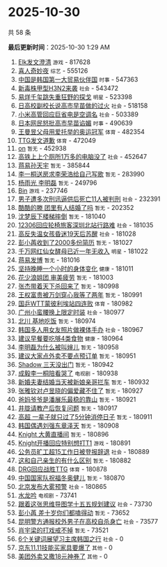 # 2025-10-30

共 58 条


<!-- BEGIN -->

**最后更新时间**：2025-10-30 1:29 AM
1. [Elk发文澄清](https://m.weibo.cn/search?containerid=100103type%3D1%26t%3D10%26q%3DElk%E5%8F%91%E6%96%87%E6%BE%84%E6%B8%85&stream_entry_id=31&isnewpage=1&extparam=seat%3D1%26c_type%3D31%26realpos%3D1%26cate%3D5001%26lcate%3D5001%26stream_entry_id%3D31%26q%3DElk%25E5%258F%2591%25E6%2596%2587%25E6%25BE%2584%25E6%25B8%2585%26dgr%3D0%26flag%3D2%26band_rank%3D1%26pos%3D0%26filter_type%3Drealtimehot%26display_time%3D1761756049%26pre_seqid%3D17617560491580269828138) `游戏` - 817628
2. [喜人奇妙夜](https://m.weibo.cn/search?containerid=100103type%3D1%26t%3D10%26q%3D%E5%96%9C%E4%BA%BA%E5%A5%87%E5%A6%99%E5%A4%9C&stream_entry_id=31&isnewpage=1&extparam=seat%3D1%26c_type%3D31%26realpos%3D2%26cate%3D5001%26lcate%3D5001%26stream_entry_id%3D31%26q%3D%25E5%2596%259C%25E4%25BA%25BA%25E5%25A5%2587%25E5%25A6%2599%25E5%25A4%259C%26dgr%3D0%26flag%3D2%26band_rank%3D2%26pos%3D1%26filter_type%3Drealtimehot%26display_time%3D1761756049%26pre_seqid%3D17617560491580269828138) `综艺` - 555126
3. [中国是韩国第一大贸易伙伴国](https://m.weibo.cn/search?containerid=100103type%3D1%26t%3D10%26q%3D%23%E4%B8%AD%E5%9B%BD%E6%98%AF%E9%9F%A9%E5%9B%BD%E7%AC%AC%E4%B8%80%E5%A4%A7%E8%B4%B8%E6%98%93%E4%BC%99%E4%BC%B4%E5%9B%BD%23&stream_entry_id=31&isnewpage=1&extparam=seat%3D1%26c_type%3D31%26realpos%3D3%26cate%3D5001%26lcate%3D5001%26stream_entry_id%3D31%26q%3D%2523%25E4%25B8%25AD%25E5%259B%25BD%25E6%2598%25AF%25E9%259F%25A9%25E5%259B%25BD%25E7%25AC%25AC%25E4%25B8%2580%25E5%25A4%25A7%25E8%25B4%25B8%25E6%2598%2593%25E4%25BC%2599%25E4%25BC%25B4%25E5%259B%25BD%2523%26dgr%3D0%26flag%3D0%26band_rank%3D3%26pos%3D2%26filter_type%3Drealtimehot%26display_time%3D1761756049%26pre_seqid%3D17617560491580269828138) `时事` - 547363
4. [新毒株甲型H3N2来袭](https://m.weibo.cn/search?containerid=100103type%3D1%26t%3D10%26q%3D%23%E6%96%B0%E6%AF%92%E6%A0%AA%E7%94%B2%E5%9E%8BH3N2%E6%9D%A5%E8%A2%AD%23&stream_entry_id=31&isnewpage=1&extparam=seat%3D1%26c_type%3D31%26realpos%3D4%26cate%3D5001%26lcate%3D5001%26stream_entry_id%3D31%26q%3D%2523%25E6%2596%25B0%25E6%25AF%2592%25E6%25A0%25AA%25E7%2594%25B2%25E5%259E%258BH3N2%25E6%259D%25A5%25E8%25A2%25AD%2523%26dgr%3D0%26flag%3D0%26band_rank%3D4%26pos%3D4%26filter_type%3Drealtimehot%26display_time%3D1761756049%26pre_seqid%3D17617560491580269828138) `社会` - 543472
5. [易烊千玺跳失重狂野的探戈](https://m.weibo.cn/search?containerid=100103type%3D1%26t%3D10%26q%3D%23%E6%98%93%E7%83%8A%E5%8D%83%E7%8E%BA%E8%B7%B3%E5%A4%B1%E9%87%8D%E7%8B%82%E9%87%8E%E7%9A%84%E6%8E%A2%E6%88%88%23&stream_entry_id=31&isnewpage=1&extparam=seat%3D1%26c_type%3D31%26realpos%3D5%26cate%3D5001%26lcate%3D5001%26stream_entry_id%3D31%26q%3D%2523%25E6%2598%2593%25E7%2583%258A%25E5%258D%2583%25E7%258E%25BA%25E8%25B7%25B3%25E5%25A4%25B1%25E9%2587%258D%25E7%258B%2582%25E9%2587%258E%25E7%259A%2584%25E6%258E%25A2%25E6%2588%2588%2523%26dgr%3D0%26flag%3D0%26band_rank%3D5%26pos%3D5%26filter_type%3Drealtimehot%26display_time%3D1761756049%26pre_seqid%3D17617560491580269828138) `明星` - 523398
6. [日高校副校长说高市早苗做的过火](https://m.weibo.cn/search?containerid=100103type%3D1%26t%3D10%26q%3D%23%E6%97%A5%E9%AB%98%E6%A0%A1%E5%89%AF%E6%A0%A1%E9%95%BF%E8%AF%B4%E9%AB%98%E5%B8%82%E6%97%A9%E8%8B%97%E5%81%9A%E7%9A%84%E8%BF%87%E7%81%AB%23&stream_entry_id=31&isnewpage=1&extparam=seat%3D1%26c_type%3D31%26realpos%3D6%26cate%3D5001%26lcate%3D5001%26stream_entry_id%3D31%26q%3D%2523%25E6%2597%25A5%25E9%25AB%2598%25E6%25A0%25A1%25E5%2589%25AF%25E6%25A0%25A1%25E9%2595%25BF%25E8%25AF%25B4%25E9%25AB%2598%25E5%25B8%2582%25E6%2597%25A9%25E8%258B%2597%25E5%2581%259A%25E7%259A%2584%25E8%25BF%2587%25E7%2581%25AB%2523%26dgr%3D0%26flag%3D0%26band_rank%3D6%26pos%3D6%26filter_type%3Drealtimehot%26display_time%3D1761756049%26pre_seqid%3D17617560491580269828138) `社会` - 518158
7. [小米高管回应巨省电是空调名](https://m.weibo.cn/search?containerid=100103type%3D1%26t%3D10%26q%3D%23%E5%B0%8F%E7%B1%B3%E9%AB%98%E7%AE%A1%E5%9B%9E%E5%BA%94%E5%B7%A8%E7%9C%81%E7%94%B5%E6%98%AF%E7%A9%BA%E8%B0%83%E5%90%8D%23&stream_entry_id=31&isnewpage=1&extparam=seat%3D1%26c_type%3D31%26realpos%3D7%26cate%3D5001%26lcate%3D5001%26stream_entry_id%3D31%26q%3D%2523%25E5%25B0%258F%25E7%25B1%25B3%25E9%25AB%2598%25E7%25AE%25A1%25E5%259B%259E%25E5%25BA%2594%25E5%25B7%25A8%25E7%259C%2581%25E7%2594%25B5%25E6%2598%25AF%25E7%25A9%25BA%25E8%25B0%2583%25E5%2590%258D%2523%26dgr%3D0%26flag%3D0%26band_rank%3D7%26pos%3D8%26filter_type%3Drealtimehot%26display_time%3D1761756049%26pre_seqid%3D17617560491580269828138) `社会` - 503389
8. [日本网民怒批高市早苗谄媚](https://m.weibo.cn/search?containerid=100103type%3D1%26t%3D10%26q%3D%23%E6%97%A5%E6%9C%AC%E7%BD%91%E6%B0%91%E6%80%92%E6%89%B9%E9%AB%98%E5%B8%82%E6%97%A9%E8%8B%97%E8%B0%84%E5%AA%9A%23&stream_entry_id=31&isnewpage=1&extparam=seat%3D1%26c_type%3D31%26realpos%3D8%26cate%3D5001%26lcate%3D5001%26stream_entry_id%3D31%26q%3D%2523%25E6%2597%25A5%25E6%259C%25AC%25E7%25BD%2591%25E6%25B0%2591%25E6%2580%2592%25E6%2589%25B9%25E9%25AB%2598%25E5%25B8%2582%25E6%2597%25A9%25E8%258B%2597%25E8%25B0%2584%25E5%25AA%259A%2523%26dgr%3D0%26flag%3D0%26band_rank%3D8%26pos%3D9%26filter_type%3Drealtimehot%26display_time%3D1761756049%26pre_seqid%3D17617560491580269828138) `时事` - 490639
9. [王曼昱父母用爱托举的奥运冠军](https://m.weibo.cn/search?containerid=100103type%3D1%26t%3D10%26q%3D%E7%8E%8B%E6%9B%BC%E6%98%B1%E7%88%B6%E6%AF%8D%E7%94%A8%E7%88%B1%E6%89%98%E4%B8%BE%E7%9A%84%E5%A5%A5%E8%BF%90%E5%86%A0%E5%86%9B&stream_entry_id=31&isnewpage=1&extparam=seat%3D1%26c_type%3D31%26realpos%3D9%26cate%3D5001%26lcate%3D5001%26stream_entry_id%3D31%26q%3D%25E7%258E%258B%25E6%259B%25BC%25E6%2598%25B1%25E7%2588%25B6%25E6%25AF%258D%25E7%2594%25A8%25E7%2588%25B1%25E6%2589%2598%25E4%25B8%25BE%25E7%259A%2584%25E5%25A5%25A5%25E8%25BF%2590%25E5%2586%25A0%25E5%2586%259B%26dgr%3D0%26flag%3D1%26band_rank%3D9%26pos%3D10%26filter_type%3Drealtimehot%26display_time%3D1761756049%26pre_seqid%3D17617560491580269828138) `体育` - 482354
10. [TTG发文道歉](https://m.weibo.cn/search?containerid=100103type%3D1%26t%3D10%26q%3D%23TTG%E5%8F%91%E6%96%87%E9%81%93%E6%AD%89%23&stream_entry_id=31&isnewpage=1&extparam=seat%3D1%26c_type%3D31%26realpos%3D10%26cate%3D5001%26lcate%3D5001%26stream_entry_id%3D31%26q%3D%2523TTG%25E5%258F%2591%25E6%2596%2587%25E9%2581%2593%25E6%25AD%2589%2523%26dgr%3D0%26flag%3D1%26band_rank%3D10%26pos%3D11%26filter_type%3Drealtimehot%26display_time%3D1761756049%26pre_seqid%3D17617560491580269828138) `体育` - 472049
11. [on](https://m.weibo.cn/search?containerid=100103type%3D1%26t%3D10%26q%3Don&stream_entry_id=31&isnewpage=1&extparam=seat%3D1%26c_type%3D31%26realpos%3D11%26cate%3D5001%26lcate%3D5001%26stream_entry_id%3D31%26q%3Don%26dgr%3D0%26flag%3D2%26band_rank%3D11%26pos%3D12%26filter_type%3Drealtimehot%26display_time%3D1761756049%26pre_seqid%3D17617560491580269828138) `暂无` - 452938
12. [高铁上上个厕所1万多的电脑没了](https://m.weibo.cn/search?containerid=100103type%3D1%26t%3D10%26q%3D%23%E9%AB%98%E9%93%81%E4%B8%8A%E4%B8%8A%E4%B8%AA%E5%8E%95%E6%89%801%E4%B8%87%E5%A4%9A%E7%9A%84%E7%94%B5%E8%84%91%E6%B2%A1%E4%BA%86%23&stream_entry_id=31&isnewpage=1&extparam=seat%3D1%26c_type%3D31%26realpos%3D12%26cate%3D5001%26lcate%3D5001%26stream_entry_id%3D31%26q%3D%2523%25E9%25AB%2598%25E9%2593%2581%25E4%25B8%258A%25E4%25B8%258A%25E4%25B8%25AA%25E5%258E%2595%25E6%2589%25801%25E4%25B8%2587%25E5%25A4%259A%25E7%259A%2584%25E7%2594%25B5%25E8%2584%2591%25E6%25B2%25A1%25E4%25BA%2586%2523%26dgr%3D0%26flag%3D2%26band_rank%3D12%26pos%3D13%26filter_type%3Drealtimehot%26display_time%3D1761756049%26pre_seqid%3D17617560491580269828138) `社会` - 452647
13. [蒋易孙天宇](https://m.weibo.cn/search?containerid=100103type%3D1%26t%3D10%26q%3D%E8%92%8B%E6%98%93%E5%AD%99%E5%A4%A9%E5%AE%87&stream_entry_id=31&isnewpage=1&extparam=seat%3D1%26c_type%3D31%26realpos%3D13%26cate%3D5001%26lcate%3D5001%26stream_entry_id%3D31%26q%3D%25E8%2592%258B%25E6%2598%2593%25E5%25AD%2599%25E5%25A4%25A9%25E5%25AE%2587%26dgr%3D0%26flag%3D1%26band_rank%3D13%26pos%3D14%26filter_type%3Drealtimehot%26display_time%3D1761756049%26pre_seqid%3D17617560491580269828138) `暂无` - 385844
14. [李一桐送房求李荣浩给自己写歌](https://m.weibo.cn/search?containerid=100103type%3D1%26t%3D10%26q%3D%E6%9D%8E%E4%B8%80%E6%A1%90%E9%80%81%E6%88%BF%E6%B1%82%E6%9D%8E%E8%8D%A3%E6%B5%A9%E7%BB%99%E8%87%AA%E5%B7%B1%E5%86%99%E6%AD%8C&stream_entry_id=31&isnewpage=1&extparam=seat%3D1%26c_type%3D31%26realpos%3D14%26cate%3D5001%26lcate%3D5001%26stream_entry_id%3D31%26q%3D%25E6%259D%258E%25E4%25B8%2580%25E6%25A1%2590%25E9%2580%2581%25E6%2588%25BF%25E6%25B1%2582%25E6%259D%258E%25E8%258D%25A3%25E6%25B5%25A9%25E7%25BB%2599%25E8%2587%25AA%25E5%25B7%25B1%25E5%2586%2599%25E6%25AD%258C%26dgr%3D0%26flag%3D0%26band_rank%3D14%26pos%3D15%26filter_type%3Drealtimehot%26display_time%3D1761756049%26pre_seqid%3D17617560491580269828138) `暂无` - 283990
15. [杨雨光 李明磊](https://m.weibo.cn/search?containerid=100103type%3D1%26t%3D10%26q%3D%E6%9D%A8%E9%9B%A8%E5%85%89+%E6%9D%8E%E6%98%8E%E7%A3%8A&stream_entry_id=31&isnewpage=1&extparam=seat%3D1%26c_type%3D31%26realpos%3D15%26cate%3D5001%26lcate%3D5001%26stream_entry_id%3D31%26q%3D%25E6%259D%25A8%25E9%259B%25A8%25E5%2585%2589%2520%25E6%259D%258E%25E6%2598%258E%25E7%25A3%258A%26dgr%3D0%26flag%3D0%26band_rank%3D15%26pos%3D16%26filter_type%3Drealtimehot%26display_time%3D1761756049%26pre_seqid%3D17617560491580269828138) `暂无` - 249796
16. [Bin](https://m.weibo.cn/search?containerid=100103type%3D1%26t%3D10%26q%3DBin&stream_entry_id=31&isnewpage=1&extparam=seat%3D1%26c_type%3D31%26realpos%3D16%26cate%3D5001%26lcate%3D5001%26stream_entry_id%3D31%26q%3DBin%26dgr%3D0%26flag%3D0%26band_rank%3D16%26pos%3D17%26filter_type%3Drealtimehot%26display_time%3D1761756049%26pre_seqid%3D17617560491580269828138) `游戏` - 237746
17. [男子遭多次刑讯逼供后死亡11人被判刑](https://m.weibo.cn/search?containerid=100103type%3D1%26t%3D10%26q%3D%23%E7%94%B7%E5%AD%90%E9%81%AD%E5%A4%9A%E6%AC%A1%E5%88%91%E8%AE%AF%E9%80%BC%E4%BE%9B%E5%90%8E%E6%AD%BB%E4%BA%A111%E4%BA%BA%E8%A2%AB%E5%88%A4%E5%88%91%23&stream_entry_id=31&isnewpage=1&extparam=seat%3D1%26c_type%3D31%26realpos%3D17%26cate%3D5001%26lcate%3D5001%26stream_entry_id%3D31%26q%3D%2523%25E7%2594%25B7%25E5%25AD%2590%25E9%2581%25AD%25E5%25A4%259A%25E6%25AC%25A1%25E5%2588%2591%25E8%25AE%25AF%25E9%2580%25BC%25E4%25BE%259B%25E5%2590%258E%25E6%25AD%25BB%25E4%25BA%25A111%25E4%25BA%25BA%25E8%25A2%25AB%25E5%2588%25A4%25E5%2588%2591%2523%26dgr%3D0%26flag%3D0%26band_rank%3D17%26pos%3D18%26filter_type%3Drealtimehot%26display_time%3D1761756049%26pre_seqid%3D17617560491580269828138) `社会` - 232391
18. [酷酷的滕 团里有人结婚了吗](https://m.weibo.cn/search?containerid=100103type%3D1%26t%3D10%26q%3D%E9%85%B7%E9%85%B7%E7%9A%84%E6%BB%95+%E5%9B%A2%E9%87%8C%E6%9C%89%E4%BA%BA%E7%BB%93%E5%A9%9A%E4%BA%86%E5%90%97&stream_entry_id=31&isnewpage=1&extparam=seat%3D1%26c_type%3D31%26realpos%3D18%26cate%3D5001%26lcate%3D5001%26stream_entry_id%3D31%26q%3D%25E9%2585%25B7%25E9%2585%25B7%25E7%259A%2584%25E6%25BB%2595%2520%25E5%259B%25A2%25E9%2587%258C%25E6%259C%2589%25E4%25BA%25BA%25E7%25BB%2593%25E5%25A9%259A%25E4%25BA%2586%25E5%2590%2597%26dgr%3D0%26flag%3D1%26band_rank%3D18%26pos%3D19%26filter_type%3Drealtimehot%26display_time%3D1761756049%26pre_seqid%3D17617560491580269828138) `暂无` - 202352
19. [沈梦辰下楼梯摔倒](https://m.weibo.cn/search?containerid=100103type%3D1%26t%3D10%26q%3D%E6%B2%88%E6%A2%A6%E8%BE%B0%E4%B8%8B%E6%A5%BC%E6%A2%AF%E6%91%94%E5%80%92&stream_entry_id=31&isnewpage=1&extparam=seat%3D1%26c_type%3D31%26realpos%3D19%26cate%3D5001%26lcate%3D5001%26stream_entry_id%3D31%26q%3D%25E6%25B2%2588%25E6%25A2%25A6%25E8%25BE%25B0%25E4%25B8%258B%25E6%25A5%25BC%25E6%25A2%25AF%25E6%2591%2594%25E5%2580%2592%26dgr%3D0%26flag%3D0%26band_rank%3D19%26pos%3D20%26filter_type%3Drealtimehot%26display_time%3D1761756049%26pre_seqid%3D17617560491580269828138) `暂无` - 181040
20. [12306回应轮椅旅客深圳北站行路难](https://m.weibo.cn/search?containerid=100103type%3D1%26t%3D10%26q%3D%2312306%E5%9B%9E%E5%BA%94%E8%BD%AE%E6%A4%85%E6%97%85%E5%AE%A2%E6%B7%B1%E5%9C%B3%E5%8C%97%E7%AB%99%E8%A1%8C%E8%B7%AF%E9%9A%BE%23&stream_entry_id=31&isnewpage=1&extparam=seat%3D1%26c_type%3D31%26realpos%3D20%26cate%3D5001%26lcate%3D5001%26stream_entry_id%3D31%26q%3D%252312306%25E5%259B%259E%25E5%25BA%2594%25E8%25BD%25AE%25E6%25A4%2585%25E6%2597%2585%25E5%25AE%25A2%25E6%25B7%25B1%25E5%259C%25B3%25E5%258C%2597%25E7%25AB%2599%25E8%25A1%258C%25E8%25B7%25AF%25E9%259A%25BE%2523%26dgr%3D0%26flag%3D1%26band_rank%3D20%26pos%3D21%26filter_type%3Drealtimehot%26display_time%3D1761756049%26pre_seqid%3D17617560491580269828138) `社会` - 181035
21. [高反失温女孩昏迷19天后苏醒](https://m.weibo.cn/search?containerid=100103type%3D1%26t%3D10%26q%3D%23%E9%AB%98%E5%8F%8D%E5%A4%B1%E6%B8%A9%E5%A5%B3%E5%AD%A9%E6%98%8F%E8%BF%B719%E5%A4%A9%E5%90%8E%E8%8B%8F%E9%86%92%23&stream_entry_id=31&isnewpage=1&extparam=seat%3D1%26c_type%3D31%26realpos%3D21%26cate%3D5001%26lcate%3D5001%26stream_entry_id%3D31%26q%3D%2523%25E9%25AB%2598%25E5%258F%258D%25E5%25A4%25B1%25E6%25B8%25A9%25E5%25A5%25B3%25E5%25AD%25A9%25E6%2598%258F%25E8%25BF%25B719%25E5%25A4%25A9%25E5%2590%258E%25E8%258B%258F%25E9%2586%2592%2523%26dgr%3D0%26flag%3D1%26band_rank%3D21%26pos%3D22%26filter_type%3Drealtimehot%26display_time%3D1761756049%26pre_seqid%3D17617560491580269828138) `社会` - 181028
22. [彭小苒收到了2000多份简历](https://m.weibo.cn/search?containerid=100103type%3D1%26t%3D10%26q%3D%E5%BD%AD%E5%B0%8F%E8%8B%92%E6%94%B6%E5%88%B0%E4%BA%862000%E5%A4%9A%E4%BB%BD%E7%AE%80%E5%8E%86&stream_entry_id=31&isnewpage=1&extparam=seat%3D1%26c_type%3D31%26realpos%3D22%26cate%3D5001%26lcate%3D5001%26stream_entry_id%3D31%26q%3D%25E5%25BD%25AD%25E5%25B0%258F%25E8%258B%2592%25E6%2594%25B6%25E5%2588%25B0%25E4%25BA%25862000%25E5%25A4%259A%25E4%25BB%25BD%25E7%25AE%2580%25E5%258E%2586%26dgr%3D0%26flag%3D0%26band_rank%3D22%26pos%3D23%26filter_type%3Drealtimehot%26display_time%3D1761756049%26pre_seqid%3D17617560491580269828138) `暂无` - 181027
23. [千万网红仙女酵母已近一年无收入](https://m.weibo.cn/search?containerid=100103type%3D1%26t%3D10%26q%3D%23%E5%8D%83%E4%B8%87%E7%BD%91%E7%BA%A2%E4%BB%99%E5%A5%B3%E9%85%B5%E6%AF%8D%E5%B7%B2%E8%BF%91%E4%B8%80%E5%B9%B4%E6%97%A0%E6%94%B6%E5%85%A5%23&stream_entry_id=31&isnewpage=1&extparam=seat%3D1%26c_type%3D31%26realpos%3D23%26cate%3D5001%26lcate%3D5001%26stream_entry_id%3D31%26q%3D%2523%25E5%258D%2583%25E4%25B8%2587%25E7%25BD%2591%25E7%25BA%25A2%25E4%25BB%2599%25E5%25A5%25B3%25E9%2585%25B5%25E6%25AF%258D%25E5%25B7%25B2%25E8%25BF%2591%25E4%25B8%2580%25E5%25B9%25B4%25E6%2597%25A0%25E6%2594%25B6%25E5%2585%25A5%2523%26dgr%3D0%26flag%3D0%26band_rank%3D23%26pos%3D24%26filter_type%3Drealtimehot%26display_time%3D1761756049%26pre_seqid%3D17617560491580269828138) `明星` - 181022
24. [蒋易发博](https://m.weibo.cn/search?containerid=100103type%3D1%26t%3D10%26q%3D%E8%92%8B%E6%98%93%E5%8F%91%E5%8D%9A&stream_entry_id=31&isnewpage=1&extparam=seat%3D1%26c_type%3D31%26realpos%3D24%26cate%3D5001%26lcate%3D5001%26stream_entry_id%3D31%26q%3D%25E8%2592%258B%25E6%2598%2593%25E5%258F%2591%25E5%258D%259A%26dgr%3D0%26flag%3D1%26band_rank%3D24%26pos%3D25%26filter_type%3Drealtimehot%26display_time%3D1761756049%26pre_seqid%3D17617560491580269828138) `暂无` - 181016
25. [坚持晚睡一个小时的身体变化](https://m.weibo.cn/search?containerid=100103type%3D1%26t%3D10%26q%3D%23%E5%9D%9A%E6%8C%81%E6%99%9A%E7%9D%A1%E4%B8%80%E4%B8%AA%E5%B0%8F%E6%97%B6%E7%9A%84%E8%BA%AB%E4%BD%93%E5%8F%98%E5%8C%96%23&stream_entry_id=31&isnewpage=1&extparam=seat%3D1%26c_type%3D31%26realpos%3D25%26cate%3D5001%26lcate%3D5001%26stream_entry_id%3D31%26q%3D%2523%25E5%259D%259A%25E6%258C%2581%25E6%2599%259A%25E7%259D%25A1%25E4%25B8%2580%25E4%25B8%25AA%25E5%25B0%258F%25E6%2597%25B6%25E7%259A%2584%25E8%25BA%25AB%25E4%25BD%2593%25E5%258F%2598%25E5%258C%2596%2523%26dgr%3D0%26flag%3D0%26band_rank%3D25%26pos%3D26%26filter_type%3Drealtimehot%26display_time%3D1761756049%26pre_seqid%3D17617560491580269828138) `健康` - 181011
26. [花少浪姐团 审美疲劳](https://m.weibo.cn/search?containerid=100103type%3D1%26t%3D10%26q%3D%E8%8A%B1%E5%B0%91%E6%B5%AA%E5%A7%90%E5%9B%A2+%E5%AE%A1%E7%BE%8E%E7%96%B2%E5%8A%B3&stream_entry_id=31&isnewpage=1&extparam=seat%3D1%26c_type%3D31%26realpos%3D26%26cate%3D5001%26lcate%3D5001%26stream_entry_id%3D31%26q%3D%25E8%258A%25B1%25E5%25B0%2591%25E6%25B5%25AA%25E5%25A7%2590%25E5%259B%25A2%2520%25E5%25AE%25A1%25E7%25BE%258E%25E7%2596%25B2%25E5%258A%25B3%26dgr%3D0%26flag%3D0%26band_rank%3D26%26pos%3D27%26filter_type%3Drealtimehot%26display_time%3D1761756049%26pre_seqid%3D17617560491580269828138) `暂无` - 181003
27. [张杰带着天下杀回来了](https://m.weibo.cn/search?containerid=100103type%3D1%26t%3D10%26q%3D%23%E5%BC%A0%E6%9D%B0%E5%B8%A6%E7%9D%80%E5%A4%A9%E4%B8%8B%E6%9D%80%E5%9B%9E%E6%9D%A5%E4%BA%86%23&stream_entry_id=31&isnewpage=1&extparam=seat%3D1%26c_type%3D31%26realpos%3D27%26cate%3D5001%26lcate%3D5001%26stream_entry_id%3D31%26q%3D%2523%25E5%25BC%25A0%25E6%259D%25B0%25E5%25B8%25A6%25E7%259D%2580%25E5%25A4%25A9%25E4%25B8%258B%25E6%259D%2580%25E5%259B%259E%25E6%259D%25A5%25E4%25BA%2586%2523%26dgr%3D0%26flag%3D0%26band_rank%3D27%26pos%3D28%26filter_type%3Drealtimehot%26display_time%3D1761756049%26pre_seqid%3D17617560491580269828138) `暂无` - 180998
28. [王权富贵被万剑穿心我等了两年](https://m.weibo.cn/search?containerid=100103type%3D1%26t%3D10%26q%3D%23%E7%8E%8B%E6%9D%83%E5%AF%8C%E8%B4%B5%E8%A2%AB%E4%B8%87%E5%89%91%E7%A9%BF%E5%BF%83%E6%88%91%E7%AD%89%E4%BA%86%E4%B8%A4%E5%B9%B4%23&stream_entry_id=31&isnewpage=1&extparam=seat%3D1%26c_type%3D31%26realpos%3D28%26cate%3D5001%26lcate%3D5001%26stream_entry_id%3D31%26q%3D%2523%25E7%258E%258B%25E6%259D%2583%25E5%25AF%258C%25E8%25B4%25B5%25E8%25A2%25AB%25E4%25B8%2587%25E5%2589%2591%25E7%25A9%25BF%25E5%25BF%2583%25E6%2588%2591%25E7%25AD%2589%25E4%25BA%2586%25E4%25B8%25A4%25E5%25B9%25B4%2523%26dgr%3D0%26flag%3D1%26band_rank%3D28%26pos%3D29%26filter_type%3Drealtimehot%26display_time%3D1761756049%26pre_seqid%3D17617560491580269828138) `暂无` - 180991
29. [国乒WTT蒙彼利埃站四连败](https://m.weibo.cn/search?containerid=100103type%3D1%26t%3D10%26q%3D%23%E5%9B%BD%E4%B9%92WTT%E8%92%99%E5%BD%BC%E5%88%A9%E5%9F%83%E7%AB%99%E5%9B%9B%E8%BF%9E%E8%B4%A5%23&stream_entry_id=31&isnewpage=1&extparam=seat%3D1%26c_type%3D31%26realpos%3D29%26cate%3D5001%26lcate%3D5001%26stream_entry_id%3D31%26q%3D%2523%25E5%259B%25BD%25E4%25B9%2592WTT%25E8%2592%2599%25E5%25BD%25BC%25E5%2588%25A9%25E5%259F%2583%25E7%25AB%2599%25E5%259B%259B%25E8%25BF%259E%25E8%25B4%25A5%2523%26dgr%3D0%26flag%3D0%26band_rank%3D29%26pos%3D30%26filter_type%3Drealtimehot%26display_time%3D1761756049%26pre_seqid%3D17617560491580269828138) `体育` - 180982
30. [广州小蛮腰换上限定时装](https://m.weibo.cn/search?containerid=100103type%3D1%26t%3D10%26q%3D%23%E5%B9%BF%E5%B7%9E%E5%B0%8F%E8%9B%AE%E8%85%B0%E6%8D%A2%E4%B8%8A%E9%99%90%E5%AE%9A%E6%97%B6%E8%A3%85%23&stream_entry_id=31&isnewpage=1&extparam=seat%3D1%26c_type%3D31%26realpos%3D30%26cate%3D5001%26lcate%3D5001%26stream_entry_id%3D31%26q%3D%2523%25E5%25B9%25BF%25E5%25B7%259E%25E5%25B0%258F%25E8%259B%25AE%25E8%2585%25B0%25E6%258D%25A2%25E4%25B8%258A%25E9%2599%2590%25E5%25AE%259A%25E6%2597%25B6%25E8%25A3%2585%2523%26dgr%3D0%26flag%3D0%26band_rank%3D30%26pos%3D31%26filter_type%3Drealtimehot%26display_time%3D1761756049%26pre_seqid%3D17617560491580269828138) `社会` - 180977
31. [北川 基地吃饭](https://m.weibo.cn/search?containerid=100103type%3D1%26t%3D10%26q%3D%E5%8C%97%E5%B7%9D+%E5%9F%BA%E5%9C%B0%E5%90%83%E9%A5%AD&stream_entry_id=31&isnewpage=1&extparam=seat%3D1%26c_type%3D31%26realpos%3D31%26cate%3D5001%26lcate%3D5001%26stream_entry_id%3D31%26q%3D%25E5%258C%2597%25E5%25B7%259D%2520%25E5%259F%25BA%25E5%259C%25B0%25E5%2590%2583%25E9%25A5%25AD%26dgr%3D0%26flag%3D1%26band_rank%3D31%26pos%3D32%26filter_type%3Drealtimehot%26display_time%3D1761756049%26pre_seqid%3D17617560491580269828138) `暂无` - 180974
32. [韩国多人用女友照片做裸体手办](https://m.weibo.cn/search?containerid=100103type%3D1%26t%3D10%26q%3D%23%E9%9F%A9%E5%9B%BD%E5%A4%9A%E4%BA%BA%E7%94%A8%E5%A5%B3%E5%8F%8B%E7%85%A7%E7%89%87%E5%81%9A%E8%A3%B8%E4%BD%93%E6%89%8B%E5%8A%9E%23&stream_entry_id=31&isnewpage=1&extparam=seat%3D1%26c_type%3D31%26realpos%3D32%26cate%3D5001%26lcate%3D5001%26stream_entry_id%3D31%26q%3D%2523%25E9%259F%25A9%25E5%259B%25BD%25E5%25A4%259A%25E4%25BA%25BA%25E7%2594%25A8%25E5%25A5%25B3%25E5%258F%258B%25E7%2585%25A7%25E7%2589%2587%25E5%2581%259A%25E8%25A3%25B8%25E4%25BD%2593%25E6%2589%258B%25E5%258A%259E%2523%26dgr%3D0%26flag%3D0%26band_rank%3D32%26pos%3D33%26filter_type%3Drealtimehot%26display_time%3D1761756049%26pre_seqid%3D17617560491580269828138) `社会` - 180967
33. [建议早餐要吃够4类食物](https://m.weibo.cn/search?containerid=100103type%3D1%26t%3D10%26q%3D%23%E5%BB%BA%E8%AE%AE%E6%97%A9%E9%A4%90%E8%A6%81%E5%90%83%E5%A4%9F4%E7%B1%BB%E9%A3%9F%E7%89%A9%23&stream_entry_id=31&isnewpage=1&extparam=seat%3D1%26c_type%3D31%26realpos%3D33%26cate%3D5001%26lcate%3D5001%26stream_entry_id%3D31%26q%3D%2523%25E5%25BB%25BA%25E8%25AE%25AE%25E6%2597%25A9%25E9%25A4%2590%25E8%25A6%2581%25E5%2590%2583%25E5%25A4%259F4%25E7%25B1%25BB%25E9%25A3%259F%25E7%2589%25A9%2523%26dgr%3D0%26flag%3D0%26band_rank%3D33%26pos%3D34%26filter_type%3Drealtimehot%26display_time%3D1761756049%26pre_seqid%3D17617560491580269828138) `健康` - 180964
34. [李明磊为什么被叫婶儿](https://m.weibo.cn/search?containerid=100103type%3D1%26t%3D10%26q%3D%23%E6%9D%8E%E6%98%8E%E7%A3%8A%E4%B8%BA%E4%BB%80%E4%B9%88%E8%A2%AB%E5%8F%AB%E5%A9%B6%E5%84%BF%23&stream_entry_id=31&isnewpage=1&extparam=seat%3D1%26c_type%3D31%26realpos%3D34%26cate%3D5001%26lcate%3D5001%26stream_entry_id%3D31%26q%3D%2523%25E6%259D%258E%25E6%2598%258E%25E7%25A3%258A%25E4%25B8%25BA%25E4%25BB%2580%25E4%25B9%2588%25E8%25A2%25AB%25E5%258F%25AB%25E5%25A9%25B6%25E5%2584%25BF%2523%26dgr%3D0%26flag%3D1%26band_rank%3D34%26pos%3D35%26filter_type%3Drealtimehot%26display_time%3D1761756049%26pre_seqid%3D17617560491580269828138) `暂无` - 180958
35. [建议大家点外卖不要点预订单](https://m.weibo.cn/search?containerid=100103type%3D1%26t%3D10%26q%3D%E5%BB%BA%E8%AE%AE%E5%A4%A7%E5%AE%B6%E7%82%B9%E5%A4%96%E5%8D%96%E4%B8%8D%E8%A6%81%E7%82%B9%E9%A2%84%E8%AE%A2%E5%8D%95&stream_entry_id=31&isnewpage=1&extparam=seat%3D1%26c_type%3D31%26realpos%3D35%26cate%3D5001%26lcate%3D5001%26stream_entry_id%3D31%26q%3D%25E5%25BB%25BA%25E8%25AE%25AE%25E5%25A4%25A7%25E5%25AE%25B6%25E7%2582%25B9%25E5%25A4%2596%25E5%258D%2596%25E4%25B8%258D%25E8%25A6%2581%25E7%2582%25B9%25E9%25A2%2584%25E8%25AE%25A2%25E5%258D%2595%26dgr%3D0%26flag%3D0%26band_rank%3D35%26pos%3D36%26filter_type%3Drealtimehot%26display_time%3D1761756049%26pre_seqid%3D17617560491580269828138) `暂无` - 180951
36. [Shadow 三天没出门](https://m.weibo.cn/search?containerid=100103type%3D1%26t%3D10%26q%3DShadow+%E4%B8%89%E5%A4%A9%E6%B2%A1%E5%87%BA%E9%97%A8&stream_entry_id=31&isnewpage=1&extparam=seat%3D1%26c_type%3D31%26realpos%3D36%26cate%3D5001%26lcate%3D5001%26stream_entry_id%3D31%26q%3DShadow%2520%25E4%25B8%2589%25E5%25A4%25A9%25E6%25B2%25A1%25E5%2587%25BA%25E9%2597%25A8%26dgr%3D0%26flag%3D0%26band_rank%3D36%26pos%3D37%26filter_type%3Drealtimehot%26display_time%3D1761756049%26pre_seqid%3D17617560491580269828138) `暂无` - 180942
37. [成毅李一桐陪看哭了](https://m.weibo.cn/search?containerid=100103type%3D1%26t%3D10%26q%3D%23%E6%88%90%E6%AF%85%E6%9D%8E%E4%B8%80%E6%A1%90%E9%99%AA%E7%9C%8B%E5%93%AD%E4%BA%86%23&stream_entry_id=31&isnewpage=1&extparam=seat%3D1%26c_type%3D31%26realpos%3D37%26cate%3D5001%26lcate%3D5001%26stream_entry_id%3D31%26q%3D%2523%25E6%2588%2590%25E6%25AF%2585%25E6%259D%258E%25E4%25B8%2580%25E6%25A1%2590%25E9%2599%25AA%25E7%259C%258B%25E5%2593%25AD%25E4%25BA%2586%2523%26dgr%3D0%26flag%3D0%26band_rank%3D37%26pos%3D38%26filter_type%3Drealtimehot%26display_time%3D1761756049%26pre_seqid%3D17617560491580269828138) `电视剧` - 180938
38. [新婚夫妻结婚当天被新娘亲哥拦车](https://m.weibo.cn/search?containerid=100103type%3D1%26t%3D10%26q%3D%E6%96%B0%E5%A9%9A%E5%A4%AB%E5%A6%BB%E7%BB%93%E5%A9%9A%E5%BD%93%E5%A4%A9%E8%A2%AB%E6%96%B0%E5%A8%98%E4%BA%B2%E5%93%A5%E6%8B%A6%E8%BD%A6&stream_entry_id=31&isnewpage=1&extparam=seat%3D1%26c_type%3D31%26realpos%3D38%26cate%3D5001%26lcate%3D5001%26stream_entry_id%3D31%26q%3D%25E6%2596%25B0%25E5%25A9%259A%25E5%25A4%25AB%25E5%25A6%25BB%25E7%25BB%2593%25E5%25A9%259A%25E5%25BD%2593%25E5%25A4%25A9%25E8%25A2%25AB%25E6%2596%25B0%25E5%25A8%2598%25E4%25BA%25B2%25E5%2593%25A5%25E6%258B%25A6%25E8%25BD%25A6%26dgr%3D0%26flag%3D0%26band_rank%3D38%26pos%3D39%26filter_type%3Drealtimehot%26display_time%3D1761756049%26pre_seqid%3D17617560491580269828138) `暂无` - 180932
39. [张雅钦对卢昱晓的偏爱藏不住了](https://m.weibo.cn/search?containerid=100103type%3D1%26t%3D10%26q%3D%E5%BC%A0%E9%9B%85%E9%92%A6%E5%AF%B9%E5%8D%A2%E6%98%B1%E6%99%93%E7%9A%84%E5%81%8F%E7%88%B1%E8%97%8F%E4%B8%8D%E4%BD%8F%E4%BA%86&stream_entry_id=31&isnewpage=1&extparam=seat%3D1%26c_type%3D31%26realpos%3D39%26cate%3D5001%26lcate%3D5001%26stream_entry_id%3D31%26q%3D%25E5%25BC%25A0%25E9%259B%2585%25E9%2592%25A6%25E5%25AF%25B9%25E5%258D%25A2%25E6%2598%25B1%25E6%2599%2593%25E7%259A%2584%25E5%2581%258F%25E7%2588%25B1%25E8%2597%258F%25E4%25B8%258D%25E4%25BD%258F%25E4%25BA%2586%26dgr%3D0%26flag%3D0%26band_rank%3D39%26pos%3D40%26filter_type%3Drealtimehot%26display_time%3D1761756049%26pre_seqid%3D17617560491580269828138) `暂无` - 180927
40. [爸妈爷爷是潘展乐最稳的靠山](https://m.weibo.cn/search?containerid=100103type%3D1%26t%3D10%26q%3D%E7%88%B8%E5%A6%88%E7%88%B7%E7%88%B7%E6%98%AF%E6%BD%98%E5%B1%95%E4%B9%90%E6%9C%80%E7%A8%B3%E7%9A%84%E9%9D%A0%E5%B1%B1&stream_entry_id=31&isnewpage=1&extparam=seat%3D1%26c_type%3D31%26realpos%3D40%26cate%3D5001%26lcate%3D5001%26stream_entry_id%3D31%26q%3D%25E7%2588%25B8%25E5%25A6%2588%25E7%2588%25B7%25E7%2588%25B7%25E6%2598%25AF%25E6%25BD%2598%25E5%25B1%2595%25E4%25B9%2590%25E6%259C%2580%25E7%25A8%25B3%25E7%259A%2584%25E9%259D%25A0%25E5%25B1%25B1%26dgr%3D0%26flag%3D1%26band_rank%3D40%26pos%3D41%26filter_type%3Drealtimehot%26display_time%3D1761756049%26pre_seqid%3D17617560491580269828138) `暂无` - 180921
41. [井胧请教产后恢复问题](https://m.weibo.cn/search?containerid=100103type%3D1%26t%3D10%26q%3D%E4%BA%95%E8%83%A7%E8%AF%B7%E6%95%99%E4%BA%A7%E5%90%8E%E6%81%A2%E5%A4%8D%E9%97%AE%E9%A2%98&stream_entry_id=31&isnewpage=1&extparam=seat%3D1%26c_type%3D31%26realpos%3D41%26cate%3D5001%26lcate%3D5001%26stream_entry_id%3D31%26q%3D%25E4%25BA%2595%25E8%2583%25A7%25E8%25AF%25B7%25E6%2595%2599%25E4%25BA%25A7%25E5%2590%258E%25E6%2581%25A2%25E5%25A4%258D%25E9%2597%25AE%25E9%25A2%2598%26dgr%3D0%26flag%3D0%26band_rank%3D41%26pos%3D42%26filter_type%3Drealtimehot%26display_time%3D1761756049%26pre_seqid%3D17617560491580269828138) `暂无` - 180917
42. [高超 一辈子就只过了5分钟消停日子](https://m.weibo.cn/search?containerid=100103type%3D1%26t%3D10%26q%3D%E9%AB%98%E8%B6%85+%E4%B8%80%E8%BE%88%E5%AD%90%E5%B0%B1%E5%8F%AA%E8%BF%87%E4%BA%865%E5%88%86%E9%92%9F%E6%B6%88%E5%81%9C%E6%97%A5%E5%AD%90&stream_entry_id=31&isnewpage=1&extparam=seat%3D1%26c_type%3D31%26realpos%3D42%26cate%3D5001%26lcate%3D5001%26stream_entry_id%3D31%26q%3D%25E9%25AB%2598%25E8%25B6%2585%2520%25E4%25B8%2580%25E8%25BE%2588%25E5%25AD%2590%25E5%25B0%25B1%25E5%258F%25AA%25E8%25BF%2587%25E4%25BA%25865%25E5%2588%2586%25E9%2592%259F%25E6%25B6%2588%25E5%2581%259C%25E6%2597%25A5%25E5%25AD%2590%26dgr%3D0%26flag%3D0%26band_rank%3D42%26pos%3D43%26filter_type%3Drealtimehot%26display_time%3D1761756049%26pre_seqid%3D17617560491580269828138) `暂无` - 180911
43. [韩国偶遇刘强东章泽天](https://m.weibo.cn/search?containerid=100103type%3D1%26t%3D10%26q%3D%23%E9%9F%A9%E5%9B%BD%E5%81%B6%E9%81%87%E5%88%98%E5%BC%BA%E4%B8%9C%E7%AB%A0%E6%B3%BD%E5%A4%A9%23&stream_entry_id=31&isnewpage=1&extparam=seat%3D1%26c_type%3D31%26realpos%3D43%26cate%3D5001%26lcate%3D5001%26stream_entry_id%3D31%26q%3D%2523%25E9%259F%25A9%25E5%259B%25BD%25E5%2581%25B6%25E9%2581%2587%25E5%2588%2598%25E5%25BC%25BA%25E4%25B8%259C%25E7%25AB%25A0%25E6%25B3%25BD%25E5%25A4%25A9%2523%26dgr%3D0%26flag%3D0%26band_rank%3D43%26pos%3D44%26filter_type%3Drealtimehot%26display_time%3D1761756049%26pre_seqid%3D17617560491580269828138) `暂无` - 180908
44. [Knight 大黄直播间](https://m.weibo.cn/search?containerid=100103type%3D1%26t%3D10%26q%3DKnight+%E5%A4%A7%E9%BB%84%E7%9B%B4%E6%92%AD%E9%97%B4&stream_entry_id=31&isnewpage=1&extparam=seat%3D1%26c_type%3D31%26realpos%3D44%26cate%3D5001%26lcate%3D5001%26stream_entry_id%3D31%26q%3DKnight%2520%25E5%25A4%25A7%25E9%25BB%2584%25E7%259B%25B4%25E6%2592%25AD%25E9%2597%25B4%26dgr%3D0%26flag%3D0%26band_rank%3D44%26pos%3D45%26filter_type%3Drealtimehot%26display_time%3D1761756049%26pre_seqid%3D17617560491580269828138) `暂无` - 180896
45. [Knight开播回应特别想打T1](https://m.weibo.cn/search?containerid=100103type%3D1%26t%3D10%26q%3DKnight%E5%BC%80%E6%92%AD%E5%9B%9E%E5%BA%94%E7%89%B9%E5%88%AB%E6%83%B3%E6%89%93T1&stream_entry_id=31&isnewpage=1&extparam=seat%3D1%26c_type%3D31%26realpos%3D45%26cate%3D5001%26lcate%3D5001%26stream_entry_id%3D31%26q%3DKnight%25E5%25BC%2580%25E6%2592%25AD%25E5%259B%259E%25E5%25BA%2594%25E7%2589%25B9%25E5%2588%25AB%25E6%2583%25B3%25E6%2589%2593T1%26dgr%3D0%26flag%3D0%26band_rank%3D45%26pos%3D46%26filter_type%3Drealtimehot%26display_time%3D1761756049%26pre_seqid%3D17617560491580269828138) `游戏` - 180891
46. [公务员旷工超15工作日被登报辞退](https://m.weibo.cn/search?containerid=100103type%3D1%26t%3D10%26q%3D%23%E5%85%AC%E5%8A%A1%E5%91%98%E6%97%B7%E5%B7%A5%E8%B6%8515%E5%B7%A5%E4%BD%9C%E6%97%A5%E8%A2%AB%E7%99%BB%E6%8A%A5%E8%BE%9E%E9%80%80%23&stream_entry_id=31&isnewpage=1&extparam=seat%3D1%26c_type%3D31%26realpos%3D46%26cate%3D5001%26lcate%3D5001%26stream_entry_id%3D31%26q%3D%2523%25E5%2585%25AC%25E5%258A%25A1%25E5%2591%2598%25E6%2597%25B7%25E5%25B7%25A5%25E8%25B6%258515%25E5%25B7%25A5%25E4%25BD%259C%25E6%2597%25A5%25E8%25A2%25AB%25E7%2599%25BB%25E6%258A%25A5%25E8%25BE%259E%25E9%2580%2580%2523%26dgr%3D0%26flag%3D0%26band_rank%3D46%26pos%3D47%26filter_type%3Drealtimehot%26display_time%3D1761756049%26pre_seqid%3D17617560491580269828138) `社会` - 180889
47. [这和自己亲生的有什么区别](https://m.weibo.cn/search?containerid=100103type%3D1%26t%3D10%26q%3D%E8%BF%99%E5%92%8C%E8%87%AA%E5%B7%B1%E4%BA%B2%E7%94%9F%E7%9A%84%E6%9C%89%E4%BB%80%E4%B9%88%E5%8C%BA%E5%88%AB&stream_entry_id=31&isnewpage=1&extparam=seat%3D1%26c_type%3D31%26realpos%3D47%26cate%3D5001%26lcate%3D5001%26stream_entry_id%3D31%26q%3D%25E8%25BF%2599%25E5%2592%258C%25E8%2587%25AA%25E5%25B7%25B1%25E4%25BA%25B2%25E7%2594%259F%25E7%259A%2584%25E6%259C%2589%25E4%25BB%2580%25E4%25B9%2588%25E5%258C%25BA%25E5%2588%25AB%26dgr%3D0%26flag%3D0%26band_rank%3D47%26pos%3D48%26filter_type%3Drealtimehot%26display_time%3D1761756049%26pre_seqid%3D17617560491580269828138) `暂无` - 180882
48. [DRG回应战胜TTG](https://m.weibo.cn/search?containerid=100103type%3D1%26t%3D10%26q%3D%23DRG%E5%9B%9E%E5%BA%94%E6%88%98%E8%83%9CTTG%23&stream_entry_id=31&isnewpage=1&extparam=seat%3D1%26c_type%3D31%26realpos%3D48%26cate%3D5001%26lcate%3D5001%26stream_entry_id%3D31%26q%3D%2523DRG%25E5%259B%259E%25E5%25BA%2594%25E6%2588%2598%25E8%2583%259CTTG%2523%26dgr%3D0%26flag%3D1%26band_rank%3D48%26pos%3D49%26filter_type%3Drealtimehot%26display_time%3D1761756049%26pre_seqid%3D17617560491580269828138) `体育` - 180878
49. [中国国家队祝福冬奥健儿](https://m.weibo.cn/search?containerid=100103type%3D1%26t%3D10%26q%3D%E4%B8%AD%E5%9B%BD%E5%9B%BD%E5%AE%B6%E9%98%9F%E7%A5%9D%E7%A6%8F%E5%86%AC%E5%A5%A5%E5%81%A5%E5%84%BF&stream_entry_id=31&isnewpage=1&extparam=seat%3D1%26c_type%3D31%26realpos%3D49%26cate%3D5001%26lcate%3D5001%26stream_entry_id%3D31%26q%3D%25E4%25B8%25AD%25E5%259B%25BD%25E5%259B%25BD%25E5%25AE%25B6%25E9%2598%259F%25E7%25A5%259D%25E7%25A6%258F%25E5%2586%25AC%25E5%25A5%25A5%25E5%2581%25A5%25E5%2584%25BF%26dgr%3D0%26flag%3D1%26band_rank%3D49%26pos%3D50%26filter_type%3Drealtimehot%26display_time%3D1761756049%26pre_seqid%3D17617560491580269828138) `暂无` - 180870
50. [北京发布大雾预警](https://m.weibo.cn/search?containerid=100103type%3D1%26t%3D10%26q%3D%23%E5%8C%97%E4%BA%AC%E5%8F%91%E5%B8%83%E5%A4%A7%E9%9B%BE%E9%A2%84%E8%AD%A6%23&stream_entry_id=31&isnewpage=1&extparam=seat%3D1%26c_type%3D31%26realpos%3D50%26cate%3D5001%26lcate%3D5001%26stream_entry_id%3D31%26q%3D%2523%25E5%258C%2597%25E4%25BA%25AC%25E5%258F%2591%25E5%25B8%2583%25E5%25A4%25A7%25E9%259B%25BE%25E9%25A2%2584%25E8%25AD%25A6%2523%26dgr%3D0%26flag%3D1%26band_rank%3D50%26pos%3D51%26filter_type%3Drealtimehot%26display_time%3D1761756049%26pre_seqid%3D17617560491580269828138) `社会` - 180865
51. [水龙吟](https://m.weibo.cn/search?containerid=100103type%3D1%26t%3D10%26q%3D%E6%B0%B4%E9%BE%99%E5%90%9F&stream_entry_id=31&isnewpage=1&extparam=seat%3D1%26cate%3D5001%26band_rank%3D28%26flag%3D1%26realpos%3D28%26lcate%3D5001%26pos%3D29%26stream_entry_id%3D31%26q%3D%25E6%25B0%25B4%25E9%25BE%2599%25E5%2590%259F%26dgr%3D0%26c_type%3D31%26filter_type%3Drealtimehot%26display_time%3D1761758943%26pre_seqid%3D17617589431280361937671) `电视剧` - 73741
52. [跟着这张思维导图学十五五规划建议](https://m.weibo.cn/search?containerid=100103type%3D1%26t%3D10%26q%3D%23%E8%B7%9F%E7%9D%80%E8%BF%99%E5%BC%A0%E6%80%9D%E7%BB%B4%E5%AF%BC%E5%9B%BE%E5%AD%A6%E5%8D%81%E4%BA%94%E4%BA%94%E8%A7%84%E5%88%92%E5%BB%BA%E8%AE%AE%23&stream_entry_id=31&isnewpage=1&extparam=seat%3D1%26cate%3D5001%26band_rank%3D30%26flag%3D1%26realpos%3D30%26lcate%3D5001%26pos%3D31%26stream_entry_id%3D31%26q%3D%2523%25E8%25B7%259F%25E7%259D%2580%25E8%25BF%2599%25E5%25BC%25A0%25E6%2580%259D%25E7%25BB%25B4%25E5%25AF%25BC%25E5%259B%25BE%25E5%25AD%25A6%25E5%258D%2581%25E4%25BA%2594%25E4%25BA%2594%25E8%25A7%2584%25E5%2588%2592%25E5%25BB%25BA%25E8%25AE%25AE%2523%26dgr%3D0%26c_type%3D31%26filter_type%3Drealtimehot%26display_time%3D1761758943%26pre_seqid%3D17617589431280361937671) `社会` - 73730
53. [彭小苒 差十岁你们都嗑得动](https://m.weibo.cn/search?containerid=100103type%3D1%26t%3D10%26q%3D%E5%BD%AD%E5%B0%8F%E8%8B%92+%E5%B7%AE%E5%8D%81%E5%B2%81%E4%BD%A0%E4%BB%AC%E9%83%BD%E5%97%91%E5%BE%97%E5%8A%A8&stream_entry_id=31&isnewpage=1&extparam=seat%3D1%26cate%3D5001%26band_rank%3D37%26flag%3D0%26realpos%3D37%26lcate%3D5001%26pos%3D38%26stream_entry_id%3D31%26q%3D%25E5%25BD%25AD%25E5%25B0%258F%25E8%258B%2592%2520%25E5%25B7%25AE%25E5%258D%2581%25E5%25B2%2581%25E4%25BD%25A0%25E4%25BB%25AC%25E9%2583%25BD%25E5%2597%2591%25E5%25BE%2597%25E5%258A%25A8%26dgr%3D0%26c_type%3D31%26filter_type%3Drealtimehot%26display_time%3D1761758943%26pre_seqid%3D17617589431280361937671) `暂无` - 73652
54. [昆明警方通报校外男子在高校自杀身亡](https://m.weibo.cn/search?containerid=100103type%3D1%26t%3D10%26q%3D%23%E6%98%86%E6%98%8E%E8%AD%A6%E6%96%B9%E9%80%9A%E6%8A%A5%E6%A0%A1%E5%A4%96%E7%94%B7%E5%AD%90%E5%9C%A8%E9%AB%98%E6%A0%A1%E8%87%AA%E6%9D%80%E8%BA%AB%E4%BA%A1%23&stream_entry_id=31&isnewpage=1&extparam=seat%3D1%26cate%3D5001%26band_rank%3D43%26flag%3D0%26realpos%3D43%26lcate%3D5001%26pos%3D44%26stream_entry_id%3D31%26q%3D%2523%25E6%2598%2586%25E6%2598%258E%25E8%25AD%25A6%25E6%2596%25B9%25E9%2580%259A%25E6%258A%25A5%25E6%25A0%25A1%25E5%25A4%2596%25E7%2594%25B7%25E5%25AD%2590%25E5%259C%25A8%25E9%25AB%2598%25E6%25A0%25A1%25E8%2587%25AA%25E6%259D%2580%25E8%25BA%25AB%25E4%25BA%25A1%2523%26dgr%3D0%26c_type%3D31%26filter_type%3Drealtimehot%26display_time%3D1761758943%26pre_seqid%3D17617589431280361937671) `社会` - 73577
55. [肖宇梁的打戏戒不掉](https://m.weibo.cn/search?containerid=100103type%3D1%26t%3D10%26q%3D%E8%82%96%E5%AE%87%E6%A2%81%E7%9A%84%E6%89%93%E6%88%8F%E6%88%92%E4%B8%8D%E6%8E%89&stream_entry_id=31&isnewpage=1&extparam=seat%3D1%26cate%3D5001%26band_rank%3D48%26flag%3D1%26realpos%3D48%26lcate%3D5001%26pos%3D49%26stream_entry_id%3D31%26q%3D%25E8%2582%2596%25E5%25AE%2587%25E6%25A2%2581%25E7%259A%2584%25E6%2589%2593%25E6%2588%258F%25E6%2588%2592%25E4%25B8%258D%25E6%258E%2589%26dgr%3D0%26c_type%3D31%26filter_type%3Drealtimehot%26display_time%3D1761758943%26pre_seqid%3D17617589431280361937671) `暂无` - 73521
56. [6个关键词展望习主席韩国之行](https://m.weibo.cn/search?containerid=100103type%3D1%26t%3D10%26q%3D%236%E4%B8%AA%E5%85%B3%E9%94%AE%E8%AF%8D%E5%B1%95%E6%9C%9B%E4%B9%A0%E4%B8%BB%E5%B8%AD%E9%9F%A9%E5%9B%BD%E4%B9%8B%E8%A1%8C%23&stream_entry_id=51&isnewpage=1&extparam=seat%3D1%26c_type%3D51%26q%3D%25236%25E4%25B8%25AA%25E5%2585%25B3%25E9%2594%25AE%25E8%25AF%258D%25E5%25B1%2595%25E6%259C%259B%25E4%25B9%25A0%25E4%25B8%25BB%25E5%25B8%25AD%25E9%259F%25A9%25E5%259B%25BD%25E4%25B9%258B%25E8%25A1%258C%2523%26dgr%3D0%26cate%3D10103%26filter_type%3Drealtimehot%26pos%3D0%26stream_entry_id%3D51%26display_time%3D1761756049%26pre_seqid%3D17617560491580269828138) `社会` - 0
57. [京东11.11技能买家具要爆了](https://m.weibo.cn/search?containerid=100103type%3D1%26t%3D10%26q%3D%23%E4%BA%AC%E4%B8%9C11.11%E6%8A%80%E8%83%BD%E4%B9%B0%E5%AE%B6%E5%85%B7%E8%A6%81%E7%88%86%E4%BA%86%23&stream_entry_id=31&isnewpage=1&extparam=seat%3D1%26c_type%3D31%26is_ad_pos%3D1%26cate%3D5001%26lcate%3D5001%26stream_entry_id%3D31%26topic_ad%3D1%26q%3D%2523%25E4%25BA%25AC%25E4%25B8%259C11.11%25E6%258A%2580%25E8%2583%25BD%25E4%25B9%25B0%25E5%25AE%25B6%25E5%2585%25B7%25E8%25A6%2581%25E7%2588%2586%25E4%25BA%2586%2523%26dgr%3D0%26pos%3D3%26band_rank%3D4%26filter_type%3Drealtimehot%26adid%3D309340%26display_time%3D1761756049%26pre_seqid%3D17617560491580269828138) `其他` - 0
58. [美团外卖又撒18元神券了](https://m.weibo.cn/search?containerid=100103type%3D1%26t%3D10%26q%3D%23%E7%BE%8E%E5%9B%A2%E5%A4%96%E5%8D%96%E5%8F%88%E6%92%9218%E5%85%83%E7%A5%9E%E5%88%B8%E4%BA%86%23&stream_entry_id=31&isnewpage=1&extparam=seat%3D1%26c_type%3D31%26is_ad_pos%3D1%26cate%3D5001%26lcate%3D5001%26stream_entry_id%3D31%26topic_ad%3D1%26q%3D%2523%25E7%25BE%258E%25E5%259B%25A2%25E5%25A4%2596%25E5%258D%2596%25E5%258F%2588%25E6%2592%259218%25E5%2585%2583%25E7%25A5%259E%25E5%2588%25B8%25E4%25BA%2586%2523%26dgr%3D0%26pos%3D7%26band_rank%3D7%26filter_type%3Drealtimehot%26adid%3D308826%26display_time%3D1761756049%26pre_seqid%3D17617560491580269828138) `其他` - 0

<!-- END -->

